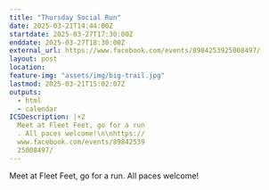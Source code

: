 ```yaml
---
title: "Thursday Social Run"
date: 2025-03-21T14:44:00Z
startdate: 2025-03-27T17:30:00Z
enddate: 2025-03-27T18:30:00Z
external_url: https://www.facebook.com/events/8984253925008497/
layout: post
location: 
feature-img: "assets/img/big-trail.jpg"
lastmod: 2025-03-21T15:02:07Z
outputs:
  - html
  - calendar
ICSDescription: |+2
  Meet at Fleet Feet, go for a run  . All paces welcome!\n\nhttps://  www.facebook.com/events/89842539  25008497/
---
```


Meet at Fleet Feet, go for a run. All paces welcome!<br>
  <br>
  
